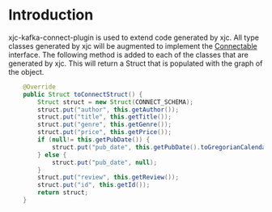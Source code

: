 # Introduction

xjc-kafka-connect-plugin is used to extend code generated by xjc. All type classes generated by xjc will be augmented to
implement the [Connectable](https://github.com/jcustenborder/xjc-kafka-connect-plugin/kafka-connect-xml/src/main/java/com/github/jcustenborder/kafka/connect/xml/Connectable.java) 
interface. The following method is added to each of the classes that are generated by xjc. This will return a Struct that
is populated with the graph of the object.  



```java
    @Override
    public Struct toConnectStruct() {
        Struct struct = new Struct(CONNECT_SCHEMA);
        struct.put("author", this.getAuthor());
        struct.put("title", this.getTitle());
        struct.put("genre", this.getGenre());
        struct.put("price", this.getPrice());
        if (null!= this.getPubDate()) {
            struct.put("pub_date", this.getPubDate().toGregorianCalendar(TimeZone.getTimeZone("UTC"), null, null).getTime());
        } else {
            struct.put("pub_date", null);
        }
        struct.put("review", this.getReview());
        struct.put("id", this.getId());
        return struct;
    }
```